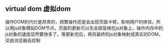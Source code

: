 ## virtual dom   虚拟dom

操作DOM的代价是昂贵的，频繁操作还是会出现页面卡顿，影响用户的体验，所以用js对象模拟DOM节点，页面的更新可以先全部反映在js对象上，操作内存中的js对象的速度显然要快多了。等更新完后，再将最终的js对象映射成真实的DOM，交由浏览器去绘制



